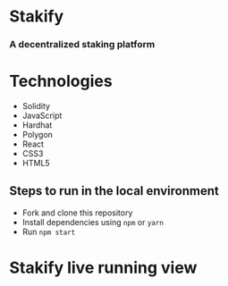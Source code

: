 # Stakify

### A decentralized staking platform

# Technologies
- Solidity
- JavaScript
- Hardhat
- Polygon
- React
- CSS3
- HTML5

## Steps to run in the local environment
- Fork and clone this repository
- Install dependencies using ``` npm ``` or ``` yarn ```
- Run ``` npm start ```


# Stakify live running view

